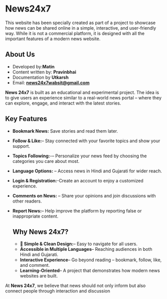 # News24x7
 This website has been specially created as part of a project to showcase how news can be shared online in a simple, interactive, and user-friendly way. While it is not a commercial platform, it is designed with all the important features of a modern news website.

## About Us 
- Developed by:**Matin**
- Content written by: **Pravinbhai**
- Documentation by **Utkarsh**
- Email: **news24x7wabsit@gmail.com**

**News 24x7** is built as an educational and experimental project. The idea is to give users an experience similar to a real-world news portal – where they can explore, engage, and interact with the latest stories.
## Key Features
- **Bookmark News:** Save stories and read them later.
- **Follow & Like:**– Stay connected with your favorite topics and show your support.
- **Topics Following:**-– Personalize your news feed by choosing the categories you care about most.
- **Language Options:** – Access news in Hindi and Gujarati for wider reach.
- **Login & Registration:**-Create an account to enjoy a customized experience.
- **Comments on News:** – Share your opinions and join discussions with other readers.
- **Report News:**– Help improve the platform by reporting false or inappropriate content.

  ## Why News 24x7?
  - **📰 Simple & Clean Design:**– Easy to navigate for all users.
  -  **Accessible in Multiple Languages**– Reaching audiences in both Hindi and Gujarati.
  -  **Interactive Experience**– Go beyond reading – bookmark, follow, like, and comment.
  -  **Learning-Oriented**– A project that demonstrates how modern news websites are built.
    
At **News 24x7**, we believe that news should not only inform but also connect people through interaction and discussion
